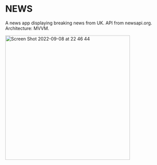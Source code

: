 # NEWS
A news app displaying breaking news from UK. API from newsapi.org. Architecture: MVVM. 

<img width="392" alt="Screen Shot 2022-09-08 at 22 46 44" src="https://user-images.githubusercontent.com/111223438/189213642-f1c0acea-af98-47c4-8f3c-6c1aa8cdf2f2.png">
